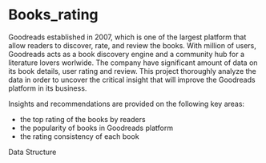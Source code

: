 # Books_rating
Goodreads established in 2007, which is one of the largest platform that allow readers to discover, rate, and review the books. With million of users, Goodreads acts as a book discovery engine and a community hub for a literature lovers worlwide. The company have significant amount of data on its book details, user rating and review. This project thoroughly analyze the data in order to uncover the critical insight that will improve the Goodreads platform in its business. 

Insights and recommendations are provided on the following key areas:
  - the top rating of the books by readers 
  - the popularity of books in Goodreads platform
  - the rating consistency of each book

Data Structure 

